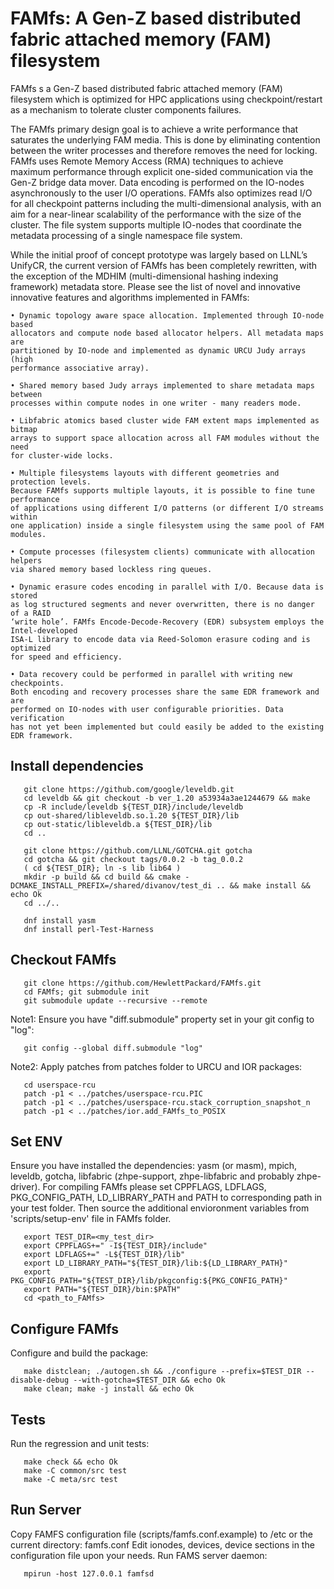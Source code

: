 # FAMfs: A Gen-Z based distributed fabric attached memory (FAM) filesystem

FAMfs s a Gen-Z based distributed fabric attached memory (FAM) filesystem
which is optimized for HPC applications using checkpoint/restart as a mechanism
to tolerate cluster components failures.

The FAMfs primary design goal is to achieve a write performance that saturates
the underlying FAM media. This is done by eliminating contention between the writer
processes and therefore removes the need for locking. FAMfs uses Remote Memory
Access (RMA) techniques to achieve maximum performance through explicit one-sided
communication via the Gen-Z bridge data mover. Data encoding is performed on
the IO-nodes asynchronously to the user I/O operations. FAMfs also optimizes
read I/O for all checkpoint patterns including the multi-dimensional analysis,
with an aim for a near-linear scalability of the performance with the size
of the cluster. The file system supports multiple IO-nodes that coordinate
the metadata processing of a single namespace file system.

While the initial proof of concept prototype was largely based on LLNL’s UnifyCR,
the current version of FAMfs has been completely rewritten, with the exception
of the MDHIM (multi-dimensional hashing indexing framework) metadata store.
Please see the list of novel and innovative innovative features and algorithms
implemented in FAMfs:
```
• Dynamic topology aware space allocation. Implemented through IO-node based
allocators and compute node based allocator helpers. All metadata maps are
partitioned by IO-node and implemented as dynamic URCU Judy arrays (high
performance associative array).
```
```
• Shared memory based Judy arrays implemented to share metadata maps between
processes within compute nodes in one writer - many readers mode.
```
```
• Libfabric atomics based cluster wide FAM extent maps implemented as bitmap
arrays to support space allocation across all FAM modules without the need
for cluster-wide locks.
```
```
• Multiple filesystems layouts with different geometries and protection levels.
Because FAMfs supports multiple layouts, it is possible to fine tune performance
of applications using different I/O patterns (or different I/O streams within
one application) inside a single filesystem using the same pool of FAM modules.
```
```
• Compute processes (filesystem clients) communicate with allocation helpers
via shared memory based lockless ring queues.
```
```
• Dynamic erasure codes encoding in parallel with I/O. Because data is stored
as log structured segments and never overwritten, there is no danger of a RAID
‘write hole’. FAMfs Encode-Decode-Recovery (EDR) subsystem employs the Intel-developed
ISA-L library to encode data via Reed-Solomon erasure coding and is optimized
for speed and efficiency.
```
```
• Data recovery could be performed in parallel with writing new checkpoints.
Both encoding and recovery processes share the same EDR framework and are
performed on IO-nodes with user configurable priorities. Data verification
has not yet been implemented but could easily be added to the existing EDR framework.
```
## Install dependencies
```
   git clone https://github.com/google/leveldb.git
   cd leveldb && git checkout -b ver_1.20 a53934a3ae1244679 && make
   cp -R include/leveldb ${TEST_DIR}/include/leveldb
   cp out-shared/libleveldb.so.1.20 ${TEST_DIR}/lib
   cp out-static/libleveldb.a ${TEST_DIR}/lib
   cd ..

   git clone https://github.com/LLNL/GOTCHA.git gotcha
   cd gotcha && git checkout tags/0.0.2 -b tag_0.0.2
   ( cd ${TEST_DIR}; ln -s lib lib64 )
   mkdir -p build && cd build && cmake -DCMAKE_INSTALL_PREFIX=/shared/divanov/test_di .. && make install && echo Ok
   cd ../..

   dnf install yasm
   dnf install perl-Test-Harness
```
## Checkout FAMfs
```
   git clone https://github.com/HewlettPackard/FAMfs.git
   cd FAMfs; git submodule init
   git submodule update --recursive --remote
```

Note1: Ensure you have "diff.submodule" property set in your git config to "log":
```
   git config --global diff.submodule "log"
```

Note2: Apply patches from patches folder to URCU and IOR packages:
```
   cd userspace-rcu
   patch -p1 < ../patches/userspace-rcu.PIC
   patch -p1 < ../patches/userspace-rcu.stack_corruption_snapshot_n
   patch -p1 < ../patches/ior.add_FAMfs_to_POSIX
```

## Set ENV
Ensure you have installed the dependencies: yasm (or masm), mpich, leveldb, gotcha, libfabric (zhpe-support, zhpe-libfabric and probably zhpe-driver).
For compiling FAMfs please set CPPFLAGS, LDFLAGS, PKG_CONFIG_PATH, LD_LIBRARY_PATH and PATH to corresponding path in your test folder. Then source the additional envioronment variables from 'scripts/setup-env' file in FAMfs folder.
```
   export TEST_DIR=<my_test_dir>
   export CPPFLAGS+=" -I${TEST_DIR}/include"
   export LDFLAGS+=" -L${TEST_DIR}/lib"
   export LD_LIBRARY_PATH="${TEST_DIR}/lib:${LD_LIBRARY_PATH}"
   export PKG_CONFIG_PATH="${TEST_DIR}/lib/pkgconfig:${PKG_CONFIG_PATH}"
   export PATH="${TEST_DIR}/bin:$PATH"
   cd <path_to_FAMfs>
```

## Configure FAMfs
Configure and build the package:
```
   make distclean; ./autogen.sh && ./configure --prefix=$TEST_DIR --disable-debug --with-gotcha=$TEST_DIR && echo Ok
   make clean; make -j install && echo Ok
```

## Tests
Run the regression and unit tests:
```
   make check && echo Ok
   make -C common/src test
   make -C meta/src test
```

## Run Server
Copy FAMFS configuration file (scripts/famfs.conf.example) to /etc or the current directory: famfs.conf
Edit ionodes, devices, device sections in the configuration file upon your needs.
Run FAMS server daemon:
```
   mpirun -host 127.0.0.1 famfsd
```
